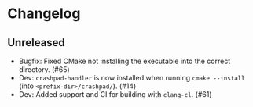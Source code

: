 # Changelog

## Unreleased

- Bugfix: Fixed CMake not installing the executable into the correct directory. (#65)
- Dev: `crashpad-handler` is now installed when running `cmake --install` (into `<prefix-dir>/crashpad/`). (#14)
- Dev: Added support and CI for building with `clang-cl`. (#61)
